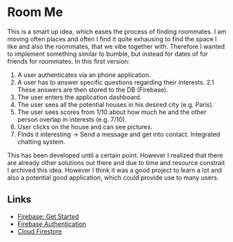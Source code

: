 # Room Me
This is a smart up idea, which eases the process of finding roommates.
I am moving often places and often I find it quite exhausing to find the space I like and also the roommates, that we vibe together with. 
Therefore I wanted to implement something similar to bumble, but instead for dates of for friends for roommates. 
In this first version:
1. A user authenticates via an phone application.
2. A user has to answer specific questions regarding their interests. 
2.1 These answers are then stored to the DB (Firebase).
3. The user enters the application dashboard.
4. The user sees all the potential houses in his desired city (e.g. Paris).
5. The user sees scores from 1/10 about how much he and the other person overlap in interests (e.g. 7/10).
6. User clicks on the house and can see pictures.
7. FInds it interesting -> Send a message and get into contact. Integrated chatting system.

This has been developed until a certain point. However I realized that there are already other solutions out there and due to time and resource constrait I archived this idea. However I think it was a good project to learn a lot and also a potential good application, which could provide use to many users. 


## Links

 * [Firebase: Get Started](https://firebase.google.com/docs/web/setup)
 * [Firebase Authentication](https://firebase.google.com/docs/auth)
 * [Cloud Firestore](https://firebase.google.com/docs/firestore)
